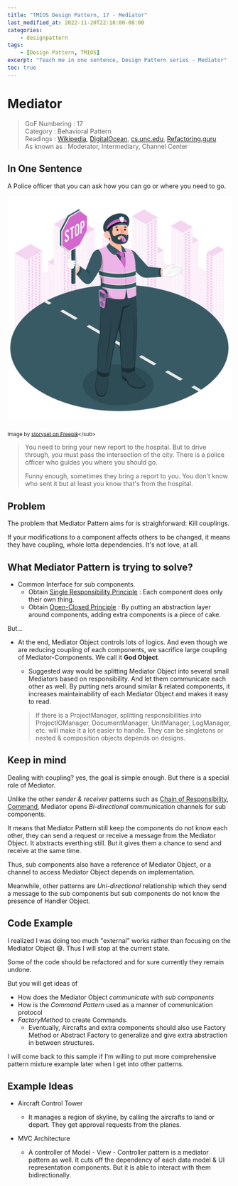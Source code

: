 ```yaml
---
title: "TMIOS Design Pattern, 17 - Mediator"
last_modified_at: 2022-11-20T22:18:00-08:00
categories:
    - designpattern
tags:
    - [Design Pattern, TMIOS]
excerpt: "Teach me in one sentence, Design Pattern series - Mediator"
toc: true
---
```


# Mediator

> GoF Numbering : 17<br/>
> Category : Behavioral Pattern<br/>
> Readings : [Wikipedia](https://en.wikipedia.org/wiki/Mediator_pattern),
[DigitalOcean](https://www.digitalocean.com/community/tutorials/mediator-design-pattern-java),
[cs.unc.edu](https://www.cs.unc.edu/~stotts/GOF/hires/pat5efso.htm),
[Refactoring.guru](https://refactoring.guru/design-patterns/mediator)<br/>
> As known as : Moderator, Intermediary, Channel Center

## In One Sentence

A Police officer that you can ask how you can go or where you need to go.

![police_officer](/_posts/design-pattern/17-Mediator/images/police_officer.jpg)

<sub>Image by [storyset on Freepik]("https://www.freepik.com/free-vector/traffic-police-concept-illustration_32439083.htm#query=traffic%20policeman&position=4&from_view=search&track=sph")</sub>

> You need to bring your new report to the hospital. But to drive through, you must pass the intersection of the city. There is a police officer who guides you where you should go.
>
>Funny enough, sometimes they bring a report to you. You don't know who sent it but at least you know that's from the hospital.

## Problem

The problem that Mediator Pattern aims for is straighforward: Kill couplings.

If your modifications to a component affects others to be changed, it means they have coupling, whole lotta dependencies. It's not love, at all.

## What Mediator Pattern is trying to solve?

- Common Interface for sub components.
  - Obtain [Single Responsibility Principle](https://en.wikipedia.org/wiki/Single-responsibility_principle) : Each component does only their own thing.
  - Obtain [Open-Closed Principle](https://en.wikipedia.org/wiki/Open%E2%80%93closed_principle) : By putting an abstraction layer around components, adding extra components is a piece of cake.

But...

- At the end, Mediator Object controls lots of logics. And even though we are reducing coupling of each components, we sacrifice large coupling of Mediator-Components. We call it **God Object**.
  - Suggested way would be splitting Mediator Object into several small Mediators based on responsibility. And let them communicate each other as well. By putting nets around similar & related components, it increases maintainability of each Mediator Object and makes it easy to read.

  > If there is a ProjectManager, splitting responsibilities into ProjectIOManager, DocumentManager, UnitManager, LogManager, etc. will make it a lot easier to handle. They can be singletons or nested & composition objects depends on designs.

## Keep in mind

Dealing with coupling? yes, the goal is simple enough. But there is a special role of Mediator.

Unlike the other *sender & receiver* patterns such as [Chain of Responsibility](https://raacker.github.io/designpattern/tmios-13-cor/), [Command](https://raacker.github.io/designpattern/tmios-14-command/), Mediator opens *Bi-directional* communication channels for sub components.

It means that Mediator Pattern still keep the components do not know each other, they can send a request or receive a message from the Mediator Object. It abstracts everthing still. But it gives them a chance to send and receive at the same time.

Thus, sub components also have a reference of Mediator Object, or a channel to access Mediator Object depends on implementation.

Meanwhile, other patterns are *Uni-directional* relationship which they send a message to the sub components but sub components do not know the presence of Handler Object.

## Code Example

I realized I was doing too much "external" works rather than focusing on the Mediator Object 😅. Thus I will stop at the current state.

Some of the code should be refactored and for sure currently they remain undone.

But you will get ideas of

- How does the Mediator Object *communicate with sub components*
- How is the *Command Pattern* used as a manner of communication protocol
- *FactoryMethod* to create Commands.
  - Eventually, Aircrafts and extra components should also use Factory Method or Abstract Factory to generalize and give extra abstraction in between structures.

I will come back to this sample if I'm willing to put more comprehensive pattern mixture example later when I get into other patterns.

## Example Ideas

- Aircraft Control Tower
  - It manages a region of skyline, by calling the aircrafts to land or depart. They get approval requests from the planes.

- MVC Architecture
  - A controller of Model - View - Controller pattern is a mediator pattern as well. It cuts off the dependency of each data model & UI representation components. But it is able to interact with them bidirectionally.
